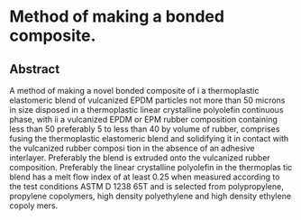 # Method of making a bonded composite.

## Abstract
A method of making a novel bonded composite of i a thermoplastic elastomeric blend of vulcanized EPDM particles not more than 50 microns in size disposed in a thermoplastic linear crystalline polyolefin continuous phase, with ii a vulcanized EPDM or EPM rubber composition containing less than 50 preferably 5 to less than 40 by volume of rubber, comprises fusing the thermoplastic elastomeric blend and solidifying it in contact with the vulcanized rubber composi tion in the absence of an adhesive interlayer. Preferably the blend is extruded onto the vulcanized rubber composition. Preferably the linear crystalline polyolefin in the thermoplas tic blend has a melt flow index of at least 0.25 when measured according to the test conditions ASTM D 1238 65T and is selected from polypropylene, propylene copolymers, high density polyethylene and high density ethylene copoly mers.